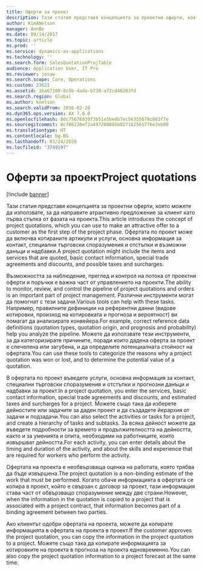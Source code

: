 ```yaml
---
title: Оферти за проект
description: Тази статия представя концепцията за проектни оферти, която можете да използвате, за да направите атрактивно предложение за клиент като първа стъпка от фазата на проекта. Офертата по проект може да включва котираните артикули и услуги, основна информация за контакт, специални търговски споразумения и отстъпки и възможни данъци и надбавки.
author: KimANelson
manager: AnnBe
ms.date: 09/14/2017
ms.topic: article
ms.prod: ''
ms.service: dynamics-ax-applications
ms.technology: ''
ms.search.form: SalesQuotationProjTable
audience: Application User, IT Pro
ms.reviewer: josaw
ms.search.scope: Core, Operations
ms.custom: 23621
ms.assetid: 1ba67109-8c5b-4ada-b730-a72cd46203fd
ms.search.region: Global
ms.author: knelson
ms.search.validFrom: 2016-02-28
ms.dyn365.ops.version: AX 7.0.0
ms.openlocfilehash: 8dc75676939f3b51e5bedb7ec56355679c883f7e
ms.sourcegitcommit: 8c786230ef2a497280885b827162561776e2eb00
ms.translationtype: HT
ms.contentlocale: bg-BG
ms.lasthandoff: 03/24/2020
ms.locfileid: "3749197"
---
```

# <a name="project-quotations"></a><span data-ttu-id="e4cbc-104">Оферти за проект</span><span class="sxs-lookup"><span data-stu-id="e4cbc-104">Project quotations</span></span>

[!include [banner](../includes/banner.md)]

<span data-ttu-id="e4cbc-105">Тази статия представя концепцията за проектни оферти, която можете да използвате, за да направите атрактивно предложение за клиент като първа стъпка от фазата на проекта.</span><span class="sxs-lookup"><span data-stu-id="e4cbc-105">This article introduces the concept of project quotations, which you can use to make an attractive offer to a customer as the first step of the project phase.</span></span> <span data-ttu-id="e4cbc-106">Офертата по проект може да включва котираните артикули и услуги, основна информация за контакт, специални търговски споразумения и отстъпки и възможни данъци и надбавки.</span><span class="sxs-lookup"><span data-stu-id="e4cbc-106">A project quotation might include the items and services that are quoted, basic contact information, special trade agreements and discounts, and possible taxes and surcharges.</span></span> 

<span data-ttu-id="e4cbc-107">Възможността за наблюдение, преглед и контрол на потока от проектни оферти и поръчки е важна част от управлението на проекти.</span><span class="sxs-lookup"><span data-stu-id="e4cbc-107">The ability to monitor, review, and control the pipeline of project quotations and orders is an important part of project management.</span></span> <span data-ttu-id="e4cbc-108">Различни инструменти могат да помогнат с тези задачи.</span><span class="sxs-lookup"><span data-stu-id="e4cbc-108">Various tools can help with these tasks.</span></span> <span data-ttu-id="e4cbc-109">Например, правилните дефиниции на референтни данни (видове котировки, произход на котировката и прогноза и вероятност) ви помагат да анализирате конвейера.</span><span class="sxs-lookup"><span data-stu-id="e4cbc-109">For example, correct reference data definitions (quotation types, quotation origin, and prognosis and probability) help you analyze the pipeline.</span></span> <span data-ttu-id="e4cbc-110">Можете да използвате тези инструменти, за да категоризирате причините, поради които дадена оферта за проект е спечелена или загубена, и да определите потенциалната стойност на офертата.</span><span class="sxs-lookup"><span data-stu-id="e4cbc-110">You can use these tools to categorize the reasons why a project quotation was won or lost, and to determine the potential value of a quotation.</span></span> 

<span data-ttu-id="e4cbc-111">В офертата по проект въведете услуги, основна информация за контакт, специални търговски споразумения и отстъпки и прогнозни данъци и надбавки за проект.</span><span class="sxs-lookup"><span data-stu-id="e4cbc-111">In a project quotation, you enter the services, basic contact information, special trade agreements and discounts, and estimated taxes and surcharges for a project.</span></span> <span data-ttu-id="e4cbc-112">Можете също така да изберете дейностите или задачите за даден проект и да създадете йерархия от задачи и подзадачи.</span><span class="sxs-lookup"><span data-stu-id="e4cbc-112">You can also select the activities or tasks for a project, and create a hierarchy of tasks and subtasks.</span></span> <span data-ttu-id="e4cbc-113">За всяка дейност можете да въведете подробности за времето и продължителността на дейността, както и за уменията и опита, необходими на работниците, които извършват дейността.</span><span class="sxs-lookup"><span data-stu-id="e4cbc-113">For each activity, you can enter details about the timing and duration of the activity, and about the skills and experience that are required for workers who perform the activity.</span></span> 

<span data-ttu-id="e4cbc-114">Офертата на проекта е необвързваща оценка на работата, която трябва да бъде извършена.</span><span class="sxs-lookup"><span data-stu-id="e4cbc-114">The project quotation is a non-binding estimate of the work that must be performed.</span></span> <span data-ttu-id="e4cbc-115">Когато обаче информацията в офертата се копира в проект, който е свързан с договор за проект, тази информация става част от обвързващо споразумение между две страни.</span><span class="sxs-lookup"><span data-stu-id="e4cbc-115">However, when the information in the quotation is copied to a project that is associated with a project contract, that information becomes part of a binding agreement between two parties.</span></span> 

<span data-ttu-id="e4cbc-116">Ако клиентът одобри офертата на проекта, можете да копирате информацията в офертата на проекта в проект.</span><span class="sxs-lookup"><span data-stu-id="e4cbc-116">If the customer approves the project quotation, you can copy the information in the project quotation to a project.</span></span> <span data-ttu-id="e4cbc-117">Можете също така да копирате информацията за котировките на проекта в прогноза на проекта едновременно.</span><span class="sxs-lookup"><span data-stu-id="e4cbc-117">You can also copy the project quotation information to a project forecast at the same time.</span></span>



